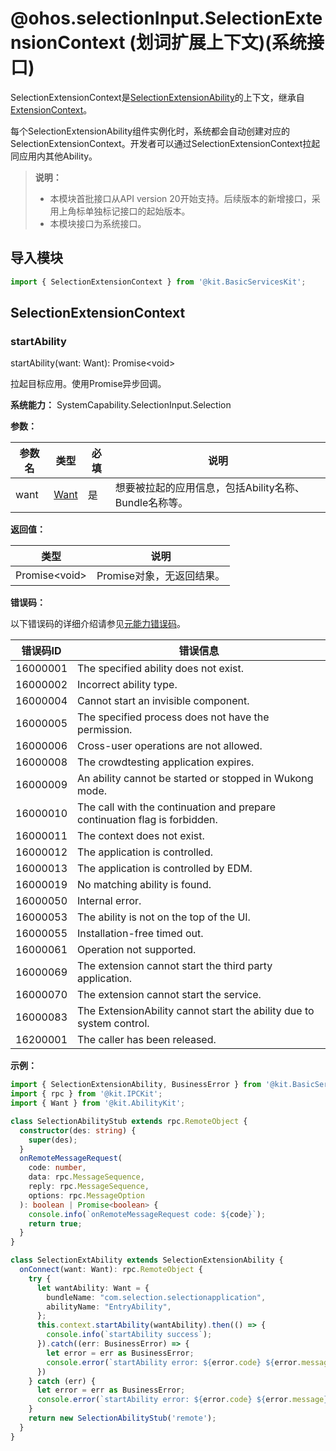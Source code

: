 # @ohos.selectionInput.SelectionExtensionContext (划词扩展上下文)(系统接口)

<!--Kit: Basic Services Kit-->
<!--Subsystem: SelectionInput-->
<!--Owner: @no86-->
<!--Designer: @mmwwbb-->
<!--Tester: @dong-dongzhen-->
<!--Adviser: @fang-jinxu-->

SelectionExtensionContext是[SelectionExtensionAbility](./js-apis-selectionInput-selectionExtensionAbility-sys.md)的上下文，继承自[ExtensionContext](../apis-ability-kit/js-apis-inner-application-extensionContext.md)。

每个SelectionExtensionAbility组件实例化时，系统都会自动创建对应的SelectionExtensionContext。开发者可以通过SelectionExtensionContext拉起同应用内其他Ability。

> **说明：**
>
> - 本模块首批接口从API version 20开始支持。后续版本的新增接口，采用上角标单独标记接口的起始版本。
> - 本模块接口为系统接口。

## 导入模块

```ts
import { SelectionExtensionContext } from '@kit.BasicServicesKit';
```

## SelectionExtensionContext

### startAbility

startAbility(want: Want): Promise\<void>

拉起目标应用。使用Promise异步回调。

**系统能力：** SystemCapability.SelectionInput.Selection

**参数：**

| 参数名 | 类型                                                    | 必填 | 说明                                                         |
| ------ | ------------------------------------------------------- | ---- | ------------------------------------------------------------ |
| want   | [Want](../apis-ability-kit/js-apis-app-ability-want.md) | 是   | 想要被拉起的应用信息，包括Ability名称、Bundle名称等。 |

**返回值：**

| 类型           | 说明                      |
| -------------- | ------------------------- |
| Promise\<void> | Promise对象，无返回结果。 |

**错误码：**

以下错误码的详细介绍请参见[元能力错误码](../apis-ability-kit/errorcode-ability.md)。

| 错误码ID | 错误信息                                                |
| -------- | ------------------------------------------------------- |
| 16000001 | The specified ability does not exist.                   |
| 16000002 | Incorrect ability type.                                 |
| 16000004 | Cannot start an invisible component.                    |
| 16000005 | The specified process does not have the permission.     |
| 16000006 | Cross-user operations are not allowed.                  |
| 16000008 | The crowdtesting application expires.                   |
| 16000009 | An ability cannot be started or stopped in Wukong mode. |
| 16000010 | The call with the continuation and prepare continuation flag is forbidden.       |
| 16000011 | The context does not exist.                             |
| 16000012 | The application is controlled.                          |
| 16000013 | The application is controlled by EDM.                   |
| 16000019 | No matching ability is found.                            |
| 16000050 | Internal error.                                         |
| 16000053 | The ability is not on the top of the UI.                |
| 16000055 | Installation-free timed out.                            |
| 16000061 | Operation not supported.                                |
| 16000069 | The extension cannot start the third party application. |
| 16000070 | The extension cannot start the service.                 |
| 16000083 | The ExtensionAbility cannot start the ability due to system control.                 |
| 16200001 | The caller has been released.                           |

**示例：**

```ts
import { SelectionExtensionAbility, BusinessError } from '@kit.BasicServicesKit';
import { rpc } from '@kit.IPCKit';
import { Want } from '@kit.AbilityKit';

class SelectionAbilityStub extends rpc.RemoteObject {
  constructor(des: string) {
    super(des);
  }
  onRemoteMessageRequest(
    code: number,
    data: rpc.MessageSequence,
    reply: rpc.MessageSequence,
    options: rpc.MessageOption
  ): boolean | Promise<boolean> {
    console.info(`onRemoteMessageRequest code: ${code}`);
    return true;
  }
}

class SelectionExtAbility extends SelectionExtensionAbility {
  onConnect(want: Want): rpc.RemoteObject {
    try {
      let wantAbility: Want = {
        bundleName: "com.selection.selectionapplication",
        abilityName: "EntryAbility",
      };
      this.context.startAbility(wantAbility).then(() => {
        console.info(`startAbility success`);
      }).catch((err: BusinessError) => {
        let error = err as BusinessError;
        console.error(`startAbility error: ${error.code} ${error.message}`);
      })
    } catch (err) {
      let error = err as BusinessError;
      console.error(`startAbility error: ${error.code} ${error.message}`);
    }
    return new SelectionAbilityStub('remote');
  }
}
```